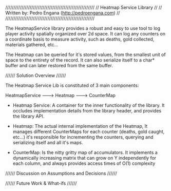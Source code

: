 ///////////////////////////////////////////////////////
//             Heatmap Service Library               //
// Written by: Pedro Engana (http://pedroengana.com) //
///////////////////////////////////////////////////////

The HeatmapService library provides a robust and easy to use tool to log player activity spatially organized over 2d space.
It can log any counters on a coordinate basis to measure activity, such as deaths, gold collected, materials gathered, etc...

The Heatmap can be queried for it's stored values, from the smallest unit of space to the entirety of the record.
It can also serialize itself to a char* buffer and can later restored from the same buffer.

////// Solution Overview //////

The Heatmap Service Lib is constituted of 3 main components:

HeatmapService ---> Heatmap ---> CounterMap

- Heatmap Service: A container for the inner functionality of the library. 
It occludes implementation details from the library header, and provides the library API.

- Heatmap: The actual internal implementation of the Heatmap, 
It manages different CounterMaps for each counter (deaths, gold caught, etc...) it's responsible for incrementing the counters, querying and serializing itself and all it's maps.

- CounterMap: Is the nitty gritty map of accumulators. 
It implements a dynamically increasing matrix that can grow on Y independently for each column, and always provides access times of O(1) complexity




////// Discussion on Assumptions and Decisions //////

////// Future Work & What-ifs //////
